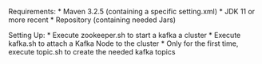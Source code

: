 Requirements:
    * Maven 3.2.5 (containing a specific setting.xml)
    * JDK 11 or more recent
    * Repository (containing needed Jars)

Setting Up:
    * Execute zookeeper.sh to start a kafka a cluster
    * Execute kafka.sh to attach a Kafka Node to the cluster
    * Only for the first time, execute topic.sh to create the needed kafka topics


